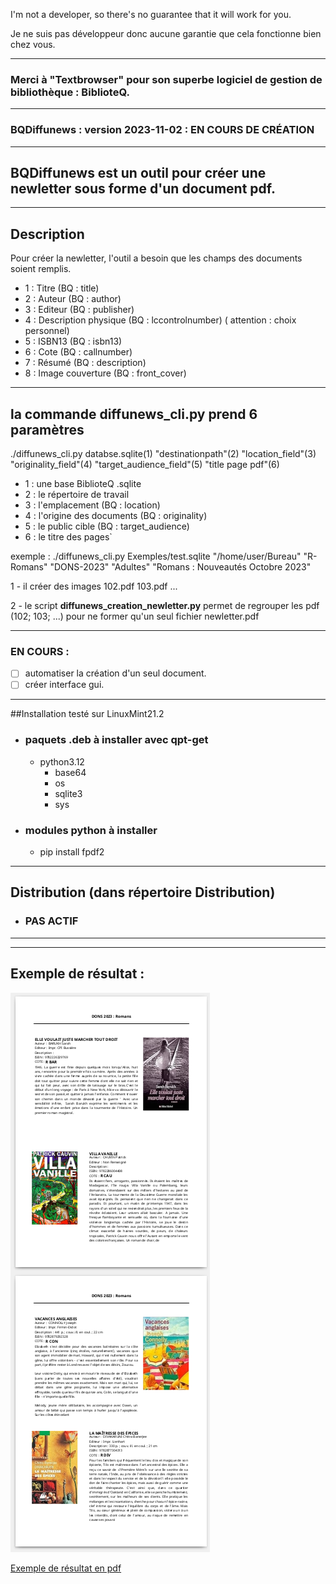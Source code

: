 I'm not a developer, so there's no guarantee that it will work for you.

Je ne suis pas développeur donc aucune garantie que cela fonctionne bien chez vous.

------------------------------------------------------------
### Merci à "Textbrowser" pour son superbe logiciel de gestion de bibliothèque : BiblioteQ.
------------------------------------------------------------
### BQDiffunews : version 2023-11-02 : EN COURS DE CRÉATION ###
------------------------------------------------------------
## BQDiffunews est un outil pour créer une newletter sous forme d'un document pdf.
------------------------------------------------------------
## Description
Pour créer la newletter, l'outil a besoin que les champs des documents soient remplis.

* 1 : Titre (BQ : title)
* 2 : Auteur (BQ : author)
* 3 : Editeur (BQ : publisher)
* 4 : Description physique (BQ : lccontrolnumber)  ( attention : choix personnel)
* 5 : ISBN13 (BQ : isbn13)
* 6 : Cote (BQ : callnumber)
* 7 : Résumé (BQ : description)
* 8 : Image couverture (BQ : front_cover)

------------------------------------------------------------

## la commande diffunews_cli.py prend 6 paramètres
./diffunews_cli.py databse.sqlite(1) "destinationpath"(2) "location_field"(3) "originality_field"(4) "target_audience_field"(5) "title page pdf"(6)

*  1 : une base BiblioteQ .sqlite
*  2 : le répertoire de travail
*  3 : l'emplacement (BQ : location)
*  4 : l'origine des documents  (BQ : originality)
*  5 : le public cible (BQ : target_audience)
*  6 : le titre des pages`

exemple :
./diffunews_cli.py Exemples/test.sqlite "/home/user/Bureau" "R-Romans" "DONS-2023" "Adultes" "Romans : Nouveautés Octobre 2023"

1 - il créer des images 102.pdf 103.pdf ...

2 - le script **diffunews_creation_newletter.py**
 permet de regrouper les pdf (102; 103; ...) pour ne former qu'un seul fichier newletter.pdf

------------------------------------------------------------
### EN COURS :
- [ ] automatiser la création d'un seul document.
- [ ] créer interface gui.
------------------------------------------------------------
##Installation testé sur LinuxMint21.2

* ### paquets .deb à installer avec qpt-get
    * python3.12
        * base64
        * os
        * sqlite3
        * sys

* ### modules python à installer
    * pip install fpdf2

------------------------------------------------------------
## Distribution (dans répertoire Distribution)
* ### PAS ACTIF
------------------------------------------------------------

------------------------------------------------------------
## Exemple de résultat :
![Texte alternatif](Exemples/exemple.png)


[Exemple de résultat en pdf](Exemples/newletter.pdf)


